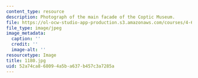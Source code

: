 ```yaml
---
content_type: resource
description: Photograph of the main facade of the Coptic Museum.
file: https://ol-ocw-studio-app-production.s3.amazonaws.com/courses/4-615-the-architecture-of-cairo-spring-2002/52a74ca868094a5ba637b457c3a7285a_1180.jpg
file_type: image/jpeg
image_metadata:
  caption: ''
  credit: ''
  image-alt: ''
resourcetype: Image
title: 1180.jpg
uid: 52a74ca8-6809-4a5b-a637-b457c3a7285a
---
```

